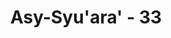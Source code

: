 ---
title: "Asy-Syu'ara' - 33"
no: 33
arabic_no: ٣٣
ayah: وَنَزَعَ يَدَهٗ فَاِذَا هِيَ بَيْضَاۤءُ لِلنّٰظِرِيْنَ ࣖ 
translation: "Dan dia mengeluarkan tangannya (dari dalam bajunya), tiba-tiba tangan itu menjadi putih (bercahaya) bagi orang-orang yang melihatnya."
tafsir: "Pada ayat ini, Allah menerangkan bahwa setelah Musa selesai menunjukkan bukti yang nyata itu, Fir'aun berkata, \"Apakah masih ada mukjizat selain itu?\" Musa menjawab, \"Ada.\" Musa lalu memasukkan tangan ke dalam kantong bajunya, kemudian mengeluarkannya kembali. Tiba-tiba tangan itu bercahaya menerangi keadaan di sekelilingnya, karena cahayanya yang sangat terang. Ibnu 'Abbas berkata, \"Ketika Musa mengeluarkan tangan dari dalam bajunya, maka tiba-tiba tangan itu menjadi putih bercahaya menyinari orang-orang yang melihatnya, bagaikan sinar matahari yang menyilaukan penglihatan.\""
---